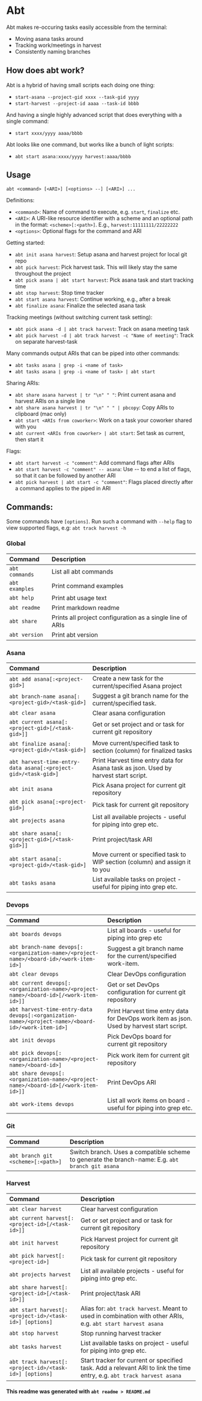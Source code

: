 # Abt

Abt makes re-occuring tasks easily accessible from the terminal:
- Moving asana tasks around
- Tracking work/meetings in harvest
- Consistently naming branches

## How does abt work?

Abt is a hybrid of having small scripts each doing one thing:
- `start-asana --project-gid xxxx --task-gid yyyy`
- `start-harvest --project-id aaaa --task-id bbbb`

And having a single highly advanced script that does everything with a single command:
- `start xxxx/yyyy aaaa/bbbb`

Abt looks like one command, but works like a bunch of light scripts:
- `abt start asana:xxxx/yyyy harvest:aaaa/bbbb`

## Usage
`abt <command> [<ARI>] [<options> --] [<ARI>] ...`

Definitions:
- `<command>`: Name of command to execute, e.g. `start`, `finalize` etc.
- `<ARI>`: A URI-like resource identifier with a scheme and an optional path in the format: `<scheme>[:<path>]`. E.g., `harvest:11111111/22222222`
- `<options>`: Optional flags for the command and ARI

Getting started:
- `abt init asana harvest`: Setup asana and harvest project for local git repo
- `abt pick harvest`: Pick harvest task. This will likely stay the same throughout the project
- `abt pick asana | abt start harvest`: Pick asana task and start tracking time
- `abt stop harvest`: Stop time tracker
- `abt start asana harvest`: Continue working, e.g., after a break
- `abt finalize asana`: Finalize the selected asana task

Tracking meetings (without switching current task setting):
- `abt pick asana -d | abt track harvest`: Track on asana meeting task
- `abt pick harvest -d | abt track harvest -c "Name of meeting"`: Track on separate harvest-task

Many commands output ARIs that can be piped into other commands:
- `abt tasks asana | grep -i <name of task>`
- `abt tasks asana | grep -i <name of task> | abt start`

Sharing ARIs:
- `abt share asana harvest | tr "\n" " "`: Print current asana and harvest ARIs on a single line
- `abt share asana harvest | tr "\n" " " | pbcopy`: Copy ARIs to clipboard (mac only)
- `abt start <ARIs from coworker>`: Work on a task your coworker shared with you
- `abt current <ARIs from coworker> | abt start`: Set task as current, then start it

Flags:
- `abt start harvest -c "comment"`: Add command flags after ARIs
- `abt start harvest -c "comment" -- asana`: Use -- to end a list of flags, so that it can be followed by another ARI
- `abt pick harvest | abt start -c "comment"`: Flags placed directly after a command applies to the piped in ARI

## Commands:

Some commands have `[options]`. Run such a command with `--help` flag to view supported flags, e.g: `abt track harvest -h`

### Global
| Command | Description |
| :------ | :---------- |
| `abt commands` | List all abt commands |
| `abt examples` | Print command examples |
| `abt help`     | Print abt usage text |
| `abt readme`   | Print markdown readme |
| `abt share`    | Prints all project configuration as a single line of ARIs |
| `abt version`  | Print abt version |

### Asana
| Command | Description |
| :------ | :---------- |
| `abt add asana[:<project-gid>]`                                | Create a new task for the current/specified Asana project |
| `abt branch-name asana[:<project-gid>/<task-gid>]`             | Suggest a git branch name for the current/specified task. |
| `abt clear asana`                                              | Clear asana configuration |
| `abt current asana[:<project-gid>[/<task-gid>]]`               | Get or set project and or task for current git repository |
| `abt finalize asana[:<project-gid>/<task-gid>]`                | Move current/specified task to section (column) for finalized tasks |
| `abt harvest-time-entry-data asana[:<project-gid>/<task-gid>]` | Print Harvest time entry data for Asana task as json. Used by harvest start script. |
| `abt init asana`                                               | Pick Asana project for current git repository |
| `abt pick asana[:<project-gid>]`                               | Pick task for current git repository |
| `abt projects asana`                                           | List all available projects - useful for piping into grep etc. |
| `abt share asana[:<project-gid>[/<task-gid>]]`                 | Print project/task ARI |
| `abt start asana[:<project-gid>/<task-gid>]`                   | Move current or specified task to WIP section (column) and assign it to you |
| `abt tasks asana`                                              | List available tasks on project - useful for piping into grep etc. |

### Devops
| Command | Description |
| :------ | :---------- |
| `abt boards devops`                                                                                 | List all boards - useful for piping into grep etc |
| `abt branch-name devops[:<organization-name>/<project-name>/<board-id>/<work-item-id>]`             | Suggest a git branch name for the current/specified work-item. |
| `abt clear devops`                                                                                  | Clear DevOps configuration |
| `abt current devops[:<organization-name>/<project-name>/<board-id>[/<work-item-id>]]`               | Get or set DevOps configuration for current git repository |
| `abt harvest-time-entry-data devops[:<organization-name>/<project-name>/<board-id>/<work-item-id>]` | Print Harvest time entry data for DevOps work item as json. Used by harvest start script. |
| `abt init devops`                                                                                   | Pick DevOps board for current git repository |
| `abt pick devops[:<organization-name>/<project-name>/<board-id>]`                                   | Pick work item for current git repository |
| `abt share devops[:<organization-name>/<project-name>/<board-id>[/<work-item-id>]]`                 | Print DevOps ARI |
| `abt work-items devops`                                                                             | List all work items on board - useful for piping into grep etc. |

### Git
| Command | Description |
| :------ | :---------- |
| `abt branch git <scheme>[:<path>]` | Switch branch. Uses a compatible scheme to generate the branch-name: E.g. `abt branch git asana` |

### Harvest
| Command | Description |
| :------ | :---------- |
| `abt clear harvest`                                    | Clear harvest configuration |
| `abt current harvest[:<project-id>[/<task-id>]]`       | Get or set project and or task for current git repository |
| `abt init harvest`                                     | Pick Harvest project for current git repository |
| `abt pick harvest[:<project-id>]`                      | Pick task for current git repository |
| `abt projects harvest`                                 | List all available projects - useful for piping into grep etc. |
| `abt share harvest[:<project-id>[/<task-id>]]`         | Print project/task ARI |
| `abt start harvest[:<project-id>/<task-id>] [options]` | Alias for: `abt track harvest`. Meant to used in combination with other ARIs, e.g. `abt start harvest asana` |
| `abt stop harvest`                                     | Stop running harvest tracker |
| `abt tasks harvest`                                    | List available tasks on project - useful for piping into grep etc. |
| `abt track harvest[:<project-id>/<task-id>] [options]` | Start tracker for current or specified task. Add a relevant ARI to link the time entry, e.g. `abt track harvest asana` |

#### This readme was generated with `abt readme > README.md`
